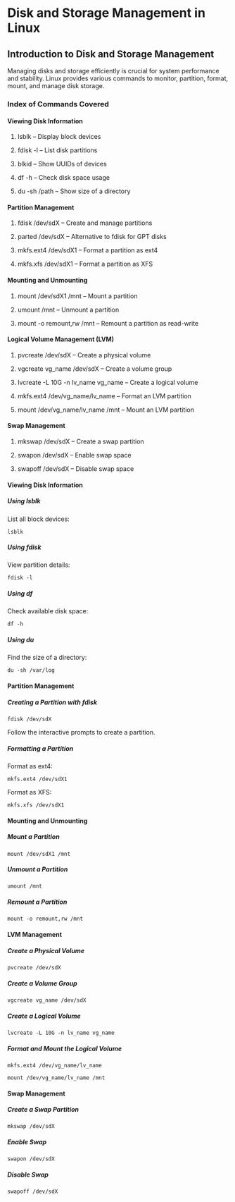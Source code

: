 # Disk and Storage Management in Linux

## Introduction to Disk and Storage Management

Managing disks and storage efficiently is crucial for system performance and stability. Linux provides various commands to monitor, partition, format, mount, and manage disk storage.

### Index of Commands Covered

#### Viewing Disk Information

1. lsblk – Display block devices

2. fdisk -l – List disk partitions

3. blkid – Show UUIDs of devices

4. df -h – Check disk space usage

5. du -sh /path – Show size of a directory

#### Partition Management

1. fdisk /dev/sdX – Create and manage partitions

2. parted /dev/sdX – Alternative to fdisk for GPT disks

3. mkfs.ext4 /dev/sdX1 – Format a partition as ext4

4. mkfs.xfs /dev/sdX1 – Format a partition as XFS

#### Mounting and Unmounting

1. mount /dev/sdX1 /mnt – Mount a partition

2. umount /mnt – Unmount a partition

3. mount -o remount,rw /mnt – Remount a partition as read-write

#### Logical Volume Management (LVM)

1. pvcreate /dev/sdX – Create a physical volume

2. vgcreate vg_name /dev/sdX – Create a volume group

3. lvcreate -L 10G -n lv_name vg_name – Create a logical volume

4. mkfs.ext4 /dev/vg_name/lv_name – Format an LVM partition

5. mount /dev/vg_name/lv_name /mnt – Mount an LVM partition

#### Swap Management

1. mkswap /dev/sdX – Create a swap partition

2. swapon /dev/sdX – Enable swap space

3. swapoff /dev/sdX – Disable swap space

#### Viewing Disk Information

##### Using lsblk

List all block devices:

```lsblk```

##### Using fdisk

View partition details:

```fdisk -l```

##### Using df

Check available disk space:

```df -h```

##### Using du

Find the size of a directory:

```du -sh /var/log```

#### Partition Management

##### Creating a Partition with fdisk

```fdisk /dev/sdX```

Follow the interactive prompts to create a partition.

##### Formatting a Partition

Format as ext4:

```mkfs.ext4 /dev/sdX1```

Format as XFS:

```mkfs.xfs /dev/sdX1```

#### Mounting and Unmounting

##### Mount a Partition

```mount /dev/sdX1 /mnt```

##### Unmount a Partition

```umount /mnt```

##### Remount a Partition

```mount -o remount,rw /mnt```

#### LVM Management

##### Create a Physical Volume

```pvcreate /dev/sdX```

##### Create a Volume Group

```vgcreate vg_name /dev/sdX```

##### Create a Logical Volume

```lvcreate -L 10G -n lv_name vg_name```

##### Format and Mount the Logical Volume

```
mkfs.ext4 /dev/vg_name/lv_name

mount /dev/vg_name/lv_name /mnt

```
#### Swap Management

##### Create a Swap Partition

```mkswap /dev/sdX```

##### Enable Swap

```swapon /dev/sdX```

##### Disable Swap

```swapoff /dev/sdX```
